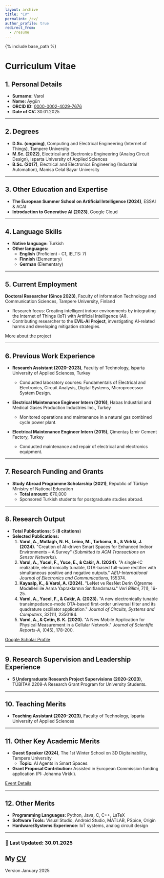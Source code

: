 ```yaml
---
layout: archive
title: "CV"
permalink: /cv/
author_profile: true
redirect_from:
  - /resume
---
```


{% include base_path %}

# Curriculum Vitae

## 1. Personal Details

- **Surname:** Varol  
- **Name:** Aygün  
- **ORCID ID:** [0000-0002-4029-7676](https://orcid.org/0000-0002-4029-7676)  
- **Date of CV:** 30.01.2025  

---

## 2. Degrees

- **D.Sc. (ongoing)**, Computing and Electrical Engineering (Internet of Things), Tampere University  
- **M.Sc. (2022)**, Electrical and Electronics Engineering (Analog Circuit Design), Isparta University of Applied Sciences  
- **B.Sc. (2017)**, Electrical and Electronics Engineering (Industrial Automation), Manisa Celal Bayar University  

---

## 3. Other Education and Expertise

- **The European Summer School on Artificial Intelligence (2024)**, ESSAI & ACAI  
- **Introduction to Generative AI (2023)**, Google Cloud  

---

## 4. Language Skills

- **Native language:** Turkish  
- **Other languages:**
  - **English** (Proficient - C1, IELTS: 7)  
  - **Finnish** (Elementary)  
  - **German** (Elementary)  

---

## 5. Current Employment

**Doctoral Researcher (Since 2023)**, Faculty of Information Technology and Communication Sciences, Tampere University, Finland  
- Research focus: Creating intelligent indoor environments by integrating the Internet of Things (IoT) with Artificial Intelligence (AI).  
- Contributing researcher to the **EVIL-AI Project**, investigating AI-related harms and developing mitigation strategies.  

[More about the project](https://www.tuni.fi/en/news/jane-and-aatos-erkko-foundation-grants-eu1-4-million-advance-expertise-managing-dark-side-ai)  

---

## 6. Previous Work Experience

- **Research Assistant (2020–2023)**, Faculty of Technology, Isparta University of Applied Sciences, Turkey  
  - Conducted laboratory courses: Fundamentals of Electrical and Electronics, Circuit Analysis, Digital Systems, Microprocessor System Design.  

- **Electrical Maintenance Engineer Intern (2016)**, Habas Industrial and Medical Gases Production Industries Inc., Turkey  
  - Monitored operations and maintenance in a natural gas combined cycle power plant.  

- **Electrical Maintenance Engineer Intern (2015)**, Çimentaş İzmir Cement Factory, Turkey  
  - Conducted maintenance and repair of electrical and electronics equipment.  

---

## 7. Research Funding and Grants

- **Study Abroad Programme Scholarship (2021)**, Republic of Türkiye Ministry of National Education  
  - **Total amount:** €70,000  
  - Sponsored Turkish students for postgraduate studies abroad.  

---

## 8. Research Output

- **Total Publications:** 5 (**8 citations**)  
- **Selected Publications:**  
  1. **Varol, A., Motlagh, N. H., Leino, M., Tarkoma, S., & Virkki, J. (2024).** "Creation of AI-driven Smart Spaces for Enhanced Indoor Environments – A Survey" (*Submitted to ACM Transactions on Sensor Networks*).  
  2. **Varol, A., Yucel, F., Yuce, E., & Cakir, A. (2024).** "A single-IC realizable, electronically tunable, OTA-based full-wave rectifier with simultaneous positive and negative outputs." *AEU-International Journal of Electronics and Communications*, 155374.  
  3. **Kayaalp, K., & Varol, A. (2024).** "LeNet ve ResNet Derin Öğrenme Modelleri ile Asma Yapraklarının Sınıflandırması." *Veri Bilimi*, 7(1), 16-25.  
  4. **Varol, A., Yucel, F., & Cakir, A. (2023).** "A new electronically tunable transimpedance-mode OTA-based first-order universal filter and its quadrature oscillator application." *Journal of Circuits, Systems and Computers*, 32(11), 2350184.  
  5. **Varol, A., & Çetin, B. K. (2020).** "A New Mobile Application for Physical Measurement in a Cellular Network." *Journal of Scientific Reports-A*, (045), 178-200.  

[Google Scholar Profile](https://scholar.google.com/citations?user=ZDw8uCkAAAAJ&hl=en&oi=ao)  

---

## 9. Research Supervision and Leadership Experience

- **5 Undergraduate Research Project Supervisions (2020–2023)**, TÜBİTAK 2209-A Research Grant Program for University Students.  

---

## 10. Teaching Merits

- **Teaching Assistant (2020–2023)**, Faculty of Technology, Isparta University of Applied Sciences  

---

## 11. Other Key Academic Merits

- **Guest Speaker (2024)**, The 1st Winter School on 3D Digitainability, Tampere University  
  - **Topic:** AI Agents in Smart Spaces  
- **Grant Proposal Contribution:** Assisted in European Commission funding application (PI: Johanna Virkki).  

[Event Details](https://www.tuni.fi/en/news/1st-winter-school-3d-digitainability-exploring-combined-effects-digitalization-sustainability)  

---

## 12. Other Merits

- **Programming Languages:** Python, Java, C, C++, LaTeX  
- **Software Tools:** Visual Studio, Android Studio, MATLAB, PSpice, Origin  
- **Hardware/Systems Experience:** IoT systems, analog circuit design  

---

### 📌 **Last Updated:** 30.01.2025

My [CV](https://aygunvarol.github.io/files/Aygun_CV.pdf)
------
Version January 2025

<!-- 
Education
======
* Ph.D in Version Control Theory, GitHub University, 2018 (expected)
* M.S. in Jekyll, GitHub University, 2014
* B.S. in GitHub, GitHub University, 2012

Work experience
======
* Spring 2024: Academic Pages Collaborator
  * Github University
  * Duties includes: Updates and improvements to template
  * Supervisor: The Users

* Fall 2015: Research Assistant
  * Github University
  * Duties included: Merging pull requests
  * Supervisor: Professor Hub

* Summer 2015: Research Assistant
  * Github University
  * Duties included: Tagging issues
  * Supervisor: Professor Git
  
Skills
======
* Skill 1
* Skill 2
  * Sub-skill 2.1
  * Sub-skill 2.2
  * Sub-skill 2.3
* Skill 3

Publications
======
  <ul>{% for post in site.publications reversed %}
    {% include archive-single-cv.html %}
  {% endfor %}</ul>
  
Talks
======
  <ul>{% for post in site.talks reversed %}
    {% include archive-single-talk-cv.html  %}
  {% endfor %}</ul>
  
Teaching
======
  <ul>{% for post in site.teaching reversed %}
    {% include archive-single-cv.html %}
  {% endfor %}</ul>
  
Service and leadership
======
* Currently signed in to 43 different slack teams
-->
